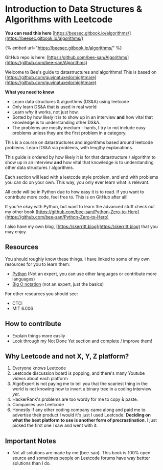 # Introduction to Data Structures & Algorithms with Leetcode

**You can read this here** [https://beesec.gitbook.io/algorithms/](https://beesec.gitbook.io/algorithms/)

{% embed url="https://beesec.gitbook.io/algorithms/" %}



GitHub repo is here: [https://github.com/bee-san/Algorithms](https://github.com/bee-san/Algorithms)

Welcome to Bee's guide to datastructures and algorithms! This is based on [https://github.com/guyinatuxedo/nightmare](https://github.com/guyinatuxedo/nightmare)

**What you need to know**

* Learn data structures & algorithms \(DS&A\) using leetcode
* Only learn DS&A that is used in real world
* Learn _why_ it works, not just how.
* Sorted by how likely it is to show up in an interview **and** how vital that knowledge is to understanding other DS&A.
* The problems are mostly medium - hards, I try to not include easy problems unless they are the first problem in a category.

This is a course on datastructures and algorithms based around leetcode problems. Learn DS&A via problems, with lengthy explanations. 

This guide is ordered by how likely it is for that datastructure / algorithm to show up in an interview **and** how vital that knowledge is to understanding other data structures / algorithms.

Each section will lead with a leetcode style problem, and end with problems you can do on your own. This way, you only ever learn what is relevant. 

All code will be in Python due to how easy it is to read. If you want to contribute more code, feel free to. This is on GitHub after all!

If you're okay with Python, but want to learn the advanced stuff check out my other book [https://github.com/bee-san/Python-Zero-to-Hero](https://github.com/bee-san/Python-Zero-to-Hero)

I also have my own blog, [https://skerritt.blog](https://skerritt.blog) that you may enjoy.

## Resources

You should roughly know these things. I have linked to some of my own resources for you to learn them:

* [Python](https://github.com/bee-san/Python-Zero-to-Hero) \(Not an expert, you can use other languages or contribute more languages\)
* [Big O notation](https://skerritt.blog/big-o/) \(not an expert, just the basics\)

For other resources you should see:

* CTCI
* MIT 6.006

## How to contribute

* Explain things more easily
* Look through my Not Done Yet section and complete / improve them!

## Why Leetcode and not X, Y, Z platform?

1. Everyone knows Leetcode
2. Leetcode discussion board is popping, and there's many Youtube videos about each platform
3. AlgoExpert is not paying me to tell you that the scariest thing in the world is not knowing how to invert a binary tree in a coding interview _yet_.
4. HackerRank's problems are too wordy for me to copy & paste.
5. Companies use Leetcode
6. Honestly if any other coding company came along and paid me to advertise their product I would it's just I used Leetcode. **Deciding on what the best platform to use is another form of procrastination.** I just picked the first one I saw and went with it.

## Important Notes

* Not all solutions are made by me \(bee-san\). This book is 100% open source and sometimes people on Leetcode forums have way bettter solutions than I do.

